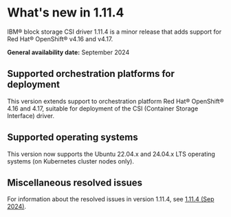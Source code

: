 # What's new in 1.11.4

IBM® block storage CSI driver 1.11.4 is a minor release that adds support for Red Hat® OpenShift® v4.16 and v4.17.</br>

**General availability date:** September 2024

## Supported orchestration platforms for deployment

This version extends support to orchestration platform Red Hat® OpenShift® 4.16 and 4.17, suitable for deployment of the CSI (Container Storage Interface) driver.

## Supported operating systems

This version now supports the Ubuntu 22.04.x and 24.04.x LTS operating systems (on Kubernetes cluster nodes only).

## Miscellaneous resolved issues

For information about the resolved issues in version 1.11.4, see [1.11.4 (Sep 2024)](changelog_1.11.4.md).

